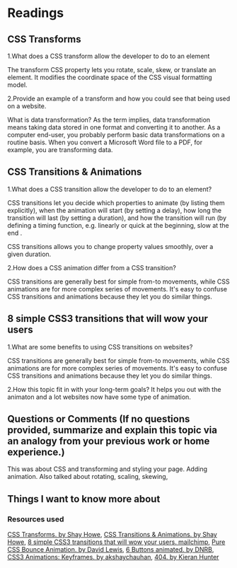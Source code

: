 # Readings

## CSS Transforms

1.What does a CSS transform allow the developer to do to an element

The transform CSS property lets you rotate, scale, skew, or translate an element. It modifies the coordinate space of the CSS visual formatting model.

2.Provide an example of a transform and how you could see that being used on a website.

What is data transformation? As the term implies, data transformation means taking data stored in one format and converting it to another. As a computer end-user, you probably perform basic data transformations on a routine basis. When you convert a Microsoft Word file to a PDF, for example, you are transforming data.

## CSS Transitions & Animations

1.What does a CSS transition allow the developer to do to an element?

CSS transitions let you decide which properties to animate (by listing them explicitly), when the animation will start (by setting a delay), how long the transition will last (by setting a duration), and how the transition will run (by defining a timing function, e.g. linearly or quick at the beginning, slow at the end .

CSS transitions allows you to change property values smoothly, over a given duration.

2.How does a CSS animation differ from a CSS transition?

CSS transitions are generally best for simple from-to movements, while CSS animations are for more complex series of movements. It's easy to confuse CSS transitions and animations because they let you do similar things.

## 8 simple CSS3 transitions that will wow your users

1.What are some benefits to using CSS transitions on websites?

CSS transitions are generally best for simple from-to movements, while CSS animations are for more complex series of movements. It's easy to confuse CSS transitions and animations because they let you do similar things.

2.How this topic fit in with your long-term goals?
It helps you out with the animaton and a lot websites now have some type of animation.

## Questions or Comments (If no questions provided, summarize and explain this topic via an analogy from your previous work or home experience.) 

This was about CSS and transforming and styling your page. Adding animation. Also talked about rotating, scaling, skewing,

## Things I want to know more about

### Resources used

[CSS Transforms. by Shay Howe](https://learn.shayhowe.com/advanced-html-css/css-transforms/),
[CSS Transitions & Animations. by Shay Howe](https://learn.shayhowe.com/advanced-html-css/transitions-animations/),
[8 simple CSS3 transitions that will wow your users. mailchimp](https://www.webdesignerdepot.com/2014/05/8-simple-css3-transitions-that-will-wow-your-users/),
[Pure CSS Bounce Animation. by David Lewis](https://codepen.io/dp_lewis/pen/QWMxRRs),
[6 Buttons animated. by DNRB](https://codepen.io/retyui/pen/ByoaXV),
[CSS3 Animations: Keyframes. by akshaychauhan](https://codepen.io/akshaychauhan/pen/dyBqVo),
[404. by Kieran Hunter](https://codepen.io/kieranfivestars/pen/MYdQxX)
